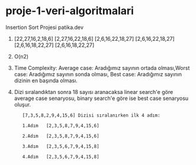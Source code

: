 # proje-1-veri-algoritmalari
Insertion Sort Projesi
patika.dev

1)  [22,27,16,2,18,6] [2,27,16,22,18,6] [2,6,16,22,18,27] [2,6,16,22,18,27] [2,6,16,18,22,27] [2,6,16,18,22,27]

2)  O(n2)

3)  Time Complexity: Average case: Aradığımız sayının ortada olması,Worst case: Aradığımız sayının sonda olması, Best case: Aradığımız sayının dizinin en başında olması.

4)  Dizi sıralandıktan sonra 18 sayısı aranacaksa linear search'e göre average case senaryosu, binary search'e göre ise best case senaryosu oluşur.

           [7,3,5,8,2,9,4,15,6] Dizisi sıralanırken ilk 4 adım:

           1.Adım   [2,3,5,8,7,9,4,15,6]

           2.Adım   [2,3,5,8,7,9,4,15,6]

           3.Adım   [2,3,5,6,7,9,4,15,8]

           4.Adım   [2,3,5,6,7,9,4,15,8]
